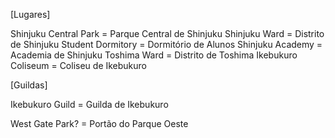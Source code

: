 [Lugares]

Shinjuku Central Park = Parque Central de Shinjuku
Shinjuku Ward = Distrito de Shinjuku
Student Dormitory = Dormitório de Alunos
Shinjuku Academy = Academia de Shinjuku
Toshima Ward = Distrito de Toshima
Ikebukuro Coliseum = Coliseu de Ikebukuro

[Guildas]

Ikebukuro Guild = Guilda de Ikebukuro

West Gate Park? = Portão do Parque Oeste